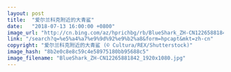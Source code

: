 ```yaml
---
layout: post
title:  "爱尔兰科克附近的大青鲨"
date:   "2018-07-13 16:00:00 +0800"
image_url: "http://cn.bing.com/az/hprichbg/rb/BlueShark_ZH-CN12265881842_1920x1080.jpg"
link: "/search?q=%e5%a4%a7%e9%9d%92%e9%b2%a8&form=hpcapt&mkt=zh-cn"
copyright: "爱尔兰科克附近的大青鲨 (© Cultura/REX/Shutterstock)"
image_hash: "8b2e0c8e8c59c4e58975180bb95688c5"
image_filename: "BlueShark_ZH-CN12265881842_1920x1080.jpg"
---
```

